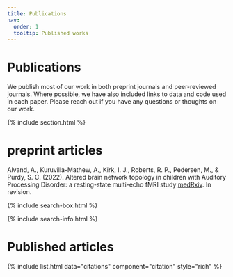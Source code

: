 ```yaml
---
title: Publications
nav:
  order: 1
  tooltip: Published works
---
```


# <i class="fas fa-microscope"></i>Publications

We publish most of our work in both preprint journals and peer-reviewed journals. Where possible, we have also included links to data and code used in each paper. Please reach out if you have any questions or thoughts on our work. 

{% include section.html %}

# preprint articles

Alvand, A., Kuruvilla-Mathew, A., Kirk, I. J., Roberts, R. P., Pedersen, M., & Purdy, S. C. (2022). Altered brain network topology in children with Auditory Processing Disorder: a resting-state multi-echo fMRI study [medRxiv](https://www.medrxiv.org/content/10.1101/2022.04.05.22273478v2). In revision.



{% include search-box.html %}

{% include search-info.html %}


# Published articles

{% include list.html data="citations" component="citation" style="rich" %}
